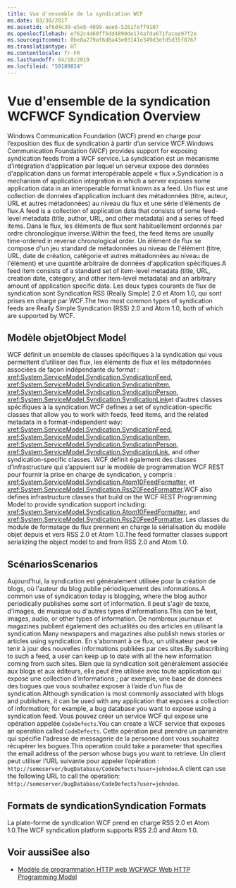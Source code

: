 ```yaml
---
title: Vue d'ensemble de la syndication WCF
ms.date: 03/30/2017
ms.assetid: af6d4c39-e5e8-4099-aee6-5261feff9107
ms.openlocfilehash: ef62c4460ff5dd4890de174afda671facee97f2e
ms.sourcegitcommit: 0be8a279af6d8a43e03141e349d3efd5d35f8767
ms.translationtype: HT
ms.contentlocale: fr-FR
ms.lasthandoff: 04/18/2019
ms.locfileid: "59189824"
---
```

# <a name="wcf-syndication-overview"></a><span data-ttu-id="c2ad3-102">Vue d'ensemble de la syndication WCF</span><span class="sxs-lookup"><span data-stu-id="c2ad3-102">WCF Syndication Overview</span></span>
<span data-ttu-id="c2ad3-103">Windows Communication Foundation (WCF) prend en charge pour l’exposition des flux de syndication à partir d’un service WCF.</span><span class="sxs-lookup"><span data-stu-id="c2ad3-103">Windows Communication Foundation (WCF) provides support for exposing syndication feeds from a WCF service.</span></span> <span data-ttu-id="c2ad3-104">La syndication est un mécanisme d'intégration d'application par lequel un serveur expose des données d'application dans un format interopérable appelé « flux ».</span><span class="sxs-lookup"><span data-stu-id="c2ad3-104">Syndication is a mechanism of application integration in which a server exposes some application data in an interoperable format known as a feed.</span></span> <span data-ttu-id="c2ad3-105">Un flux est une collection de données d’application incluant des métadonnées (titre, auteur, URL et autres métadonnées) au niveau du flux et une série d’éléments de flux.</span><span class="sxs-lookup"><span data-stu-id="c2ad3-105">A feed is a collection of application data that consists of some feed-level metadata (title, author, URL, and other metadata) and a series of feed items.</span></span> <span data-ttu-id="c2ad3-106">Dans le flux, les éléments de flux sont habituellement ordonnés par ordre chronologique inverse.</span><span class="sxs-lookup"><span data-stu-id="c2ad3-106">Within the feed, the feed items are usually time-ordered in reverse chronological order.</span></span> <span data-ttu-id="c2ad3-107">Un élément de flux se compose d'un jeu standard de métadonnées au niveau de l'élément (titre, URL, date de création, catégorie et autres métadonnées au niveau de l'élément) et une quantité arbitraire de données d'application spécifiques.</span><span class="sxs-lookup"><span data-stu-id="c2ad3-107">A feed item consists of a standard set of item-level metadata (title, URL, creation date, category, and other item-level metadata) and an arbitrary amount of application specific data.</span></span> <span data-ttu-id="c2ad3-108">Les deux types courants de flux de syndication sont Syndication RSS (Really Simple) 2.0 et Atom 1.0, qui sont prises en charge par WCF.</span><span class="sxs-lookup"><span data-stu-id="c2ad3-108">The two most common types of syndication feeds are Really Simple Syndication (RSS) 2.0 and Atom 1.0, both of which are supported by WCF.</span></span>  
  
## <a name="object-model"></a><span data-ttu-id="c2ad3-109">Modèle objet</span><span class="sxs-lookup"><span data-stu-id="c2ad3-109">Object Model</span></span>  
 <span data-ttu-id="c2ad3-110">WCF définit un ensemble de classes spécifiques à la syndication qui vous permettent d’utiliser des flux, les éléments de flux et les métadonnées associées de façon indépendante du format : <xref:System.ServiceModel.Syndication.SyndicationFeed>, <xref:System.ServiceModel.Syndication.SyndicationItem>, <xref:System.ServiceModel.Syndication.SyndicationPerson>, <xref:System.ServiceModel.Syndication.SyndicationLink>et d’autres classes spécifiques à la syndication.</span><span class="sxs-lookup"><span data-stu-id="c2ad3-110">WCF defines a set of syndication-specific classes that allow you to work with feeds, feed items, and the related metadata in a format-independent way: <xref:System.ServiceModel.Syndication.SyndicationFeed>, <xref:System.ServiceModel.Syndication.SyndicationItem>, <xref:System.ServiceModel.Syndication.SyndicationPerson>, <xref:System.ServiceModel.Syndication.SyndicationLink>, and other syndication-specific classes.</span></span> <span data-ttu-id="c2ad3-111">WCF définit également des classes d’infrastructure qui s’appuient sur le modèle de programmation WCF REST pour fournir la prise en charge de syndication, y compris : <xref:System.ServiceModel.Syndication.Atom10FeedFormatter>, et <xref:System.ServiceModel.Syndication.Rss20FeedFormatter>.</span><span class="sxs-lookup"><span data-stu-id="c2ad3-111">WCF also defines infrastructure classes that build on the WCF REST Programming Model to provide syndication support including: <xref:System.ServiceModel.Syndication.Atom10FeedFormatter>, and  <xref:System.ServiceModel.Syndication.Rss20FeedFormatter>.</span></span> <span data-ttu-id="c2ad3-112">Les classes du module de formatage du flux prennent en charge la sérialisation du modèle objet depuis et vers RSS 2.0 et Atom 1.0.</span><span class="sxs-lookup"><span data-stu-id="c2ad3-112">The feed formatter classes support serializing the object model to and from RSS 2.0 and Atom 1.0.</span></span>  
  
## <a name="scenarios"></a><span data-ttu-id="c2ad3-113">Scénarios</span><span class="sxs-lookup"><span data-stu-id="c2ad3-113">Scenarios</span></span>  
 <span data-ttu-id="c2ad3-114">Aujourd'hui, la syndication est généralement utilisée pour la création de blogs, où l'auteur du blog publie périodiquement des informations.</span><span class="sxs-lookup"><span data-stu-id="c2ad3-114">A common use of syndication today is blogging, where the blog author periodically publishes some sort of information.</span></span> <span data-ttu-id="c2ad3-115">Il peut s'agir de texte, d'images, de musique ou d'autres types d'informations.</span><span class="sxs-lookup"><span data-stu-id="c2ad3-115">This can be text, images, audio, or other types of information.</span></span> <span data-ttu-id="c2ad3-116">De nombreux journaux et magazines publient également des actualités ou des articles en utilisant la syndication.</span><span class="sxs-lookup"><span data-stu-id="c2ad3-116">Many newspapers and magazines also publish news stories or articles using syndication.</span></span> <span data-ttu-id="c2ad3-117">En s'abonnant à ce flux, un utilisateur peut se tenir à jour des nouvelles informations publiées par ces sites.</span><span class="sxs-lookup"><span data-stu-id="c2ad3-117">By subscribing to such a feed, a user can keep up to date with all the new information coming from such sites.</span></span> <span data-ttu-id="c2ad3-118">Bien que la syndication soit généralement associée aux blogs et aux éditeurs, elle peut être utilisée avec toute application qui expose une collection d’informations ; par exemple, une base de données des bogues que vous souhaitez exposer à l’aide d’un flux de syndication.</span><span class="sxs-lookup"><span data-stu-id="c2ad3-118">Although syndication is most commonly associated with blogs and publishers, it can be used with any application that exposes a collection of information; for example, a bug database you want to expose using a syndication feed.</span></span> <span data-ttu-id="c2ad3-119">Vous pouvez créer un service WCF qui expose une opération appelée `CodeDefects`.</span><span class="sxs-lookup"><span data-stu-id="c2ad3-119">You can create a WCF service that exposes an operation called `CodeDefects`.</span></span> <span data-ttu-id="c2ad3-120">Cette opération peut prendre un paramètre qui spécifie l'adresse de messagerie de la personne dont vous souhaitez récupérer les bogues.</span><span class="sxs-lookup"><span data-stu-id="c2ad3-120">This operation could take a parameter that specifies the email address of the person whose bugs you want to retrieve.</span></span> <span data-ttu-id="c2ad3-121">Un client peut utiliser l’URL suivante pour appeler l’opération : `http://someserver/bugDatabase/CodeDefects?user=johndoe`.</span><span class="sxs-lookup"><span data-stu-id="c2ad3-121">A client can use the following URL to call the operation: `http://someserver/bugDatabase/CodeDefects?user=johndoe`.</span></span>  
  
## <a name="syndication-formats"></a><span data-ttu-id="c2ad3-122">Formats de syndication</span><span class="sxs-lookup"><span data-stu-id="c2ad3-122">Syndication Formats</span></span>  
 <span data-ttu-id="c2ad3-123">La plate-forme de syndication WCF prend en charge RSS 2.0 et Atom 1.0.</span><span class="sxs-lookup"><span data-stu-id="c2ad3-123">The WCF syndication platform supports RSS 2.0 and Atom 1.0.</span></span>  
  
## <a name="see-also"></a><span data-ttu-id="c2ad3-124">Voir aussi</span><span class="sxs-lookup"><span data-stu-id="c2ad3-124">See also</span></span>

- [<span data-ttu-id="c2ad3-125">Modèle de programmation HTTP web WCF</span><span class="sxs-lookup"><span data-stu-id="c2ad3-125">WCF Web HTTP Programming Model</span></span>](../../../../docs/framework/wcf/feature-details/wcf-web-http-programming-model.md)
